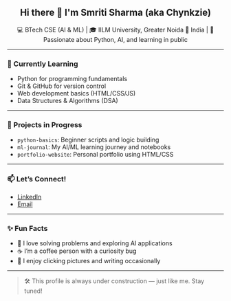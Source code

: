 <h2 align="center">Hi there 👋 I'm Smriti Sharma (aka Chynkzie)</h2>

<p align="center">
💻 BTech CSE (AI & ML) | 🎓 IILM University, Greater Noida  
📍 India | 🎯 Passionate about Python, AI, and learning in public  
</p>

---

### 🌱 Currently Learning
- Python for programming fundamentals
- Git & GitHub for version control
- Web development basics (HTML/CSS/JS)
- Data Structures & Algorithms (DSA)

---

### 📌 Projects in Progress
- `python-basics`: Beginner scripts and logic building
- `ml-journal`: My AI/ML learning journey and notebooks
- `portfolio-website`: Personal portfolio using HTML/CSS

---

### 📫 Let’s Connect!
- [LinkedIn](https://www.linkedin.com/in/smritiesharma)  
- [Email](mailto:smritiessharma@gmail.com)

---

### ✨ Fun Facts
- 🧠 I love solving problems and exploring AI applications  
- ☕ I’m a coffee person with a curiosity bug  
- 📸 I enjoy clicking pictures and writing occasionally

---

> 🛠️ This profile is always under construction — just like me. Stay tuned!
